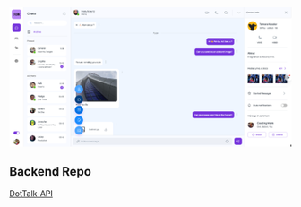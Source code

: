 ![Project Image](https://github.com/foverokavindz/chat-app-1/blob/main/public/projectImage.png?raw=true)


## Backend Repo

[DotTalk-API](https://github.com/foverokavindz/dot_talk-api)


